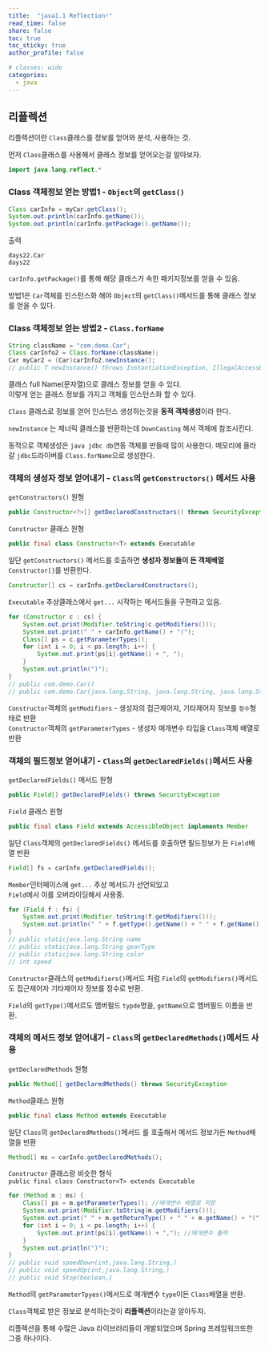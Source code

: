 ```yaml
---
title:  "java1.1 Reflection!"
read_time: false
share: false
toc: true
toc_sticky: true
author_profile: false

# classes: wide
categories:
  - java
---
```


## 리플렉션

리플렉션이란 `Class`클래스를 정보를 얻어와 분석, 사용하는 것.

먼저 `Class`클래스를 사용해서 클래스 정보를 얻어오는걸 알아보자.  

```java
import java.lang.reflect.*
```

### Class 객체정보 얻는 방법1 - `Object`의 `getClass()`

```java
Class carInfo = myCar.getClass();
System.out.println(carInfo.getName());
System.out.println(carInfo.getPackage().getName());
```

출력

```
days22.Car
days22
```

`carInfo.getPackage()`를 통해 해당 클래스가 속한 패키지정보를 얻을 수 있음.  

방법1은 `Car`객체를 인스턴스화 해야 `Object`의 `getClass()`메서드를 통해 클래스 정보를 얻을 수 있다.  


### Class 객체정보 얻는 방법2 - `Class.forName`

```java
String className = "com.demo.Car";
Class carInfo2 = Class.forName(className);
Car myCar2 = (Car)carInfo2.newInstance();
// public T newInstance() throws InstantiationException, IllegalAccessException
```

클래스 full Name(문자열)으로 클래스 정보를 얻을 수 있다.  
이렇게 얻는 클래스 정보를 가지고 객체를 인스턴스화 할 수 있다.  

`Class` 클래스로 정보를 얻어 인스턴스 생성하는것을 **동적 객체생성**이라 한다.  

`newInstance` 는 제너릭 클래스를 반환하는데 `DownCasting` 해서 객체에 참조시킨다.  

동적으로 객체생성은 `java jdbc db`연동 객체를 만들때 많이 사용한다.
메모리에 올라갈 `jdbc`드라이버를 `Class.forName`으로 생성한다.  


### 객체의 생성자 정보 얻어내기 - `Class`의 `getConstructors()` 메서드 사용

`getConstructors()` 원형

```java
public Constructor<?>[] getDeclaredConstructors() throws SecurityException
```

`Constructor` 클래스 원형  

```java
public final class Constructor<T> extends Executable
```


일단 `getConstructors()` 메서드를 호출하면 **생성자 정보들이 든 객체배열** `Constructor[]`를 반환한다.  

```java
Constructor[] cs = carInfo.getDeclaredConstructors();
```

`Executable` 추상클래스에서 `get...` 시작하는 메서드들을 구현하고 있음.  

```java
for (Constructor c : cs) {
    System.out.print(Modifier.toString(c.getModifiers()));
    System.out.print(" " + carInfo.getName() + "(");
    Class[] ps = c.getParameterTypes();
    for (int i = 0; i < ps.length; i++) {
        System.out.print(ps[i].getName() + ", ");
    }
    System.out.println(")");
}
// public com.demo.Car()
// public com.demo.Car(java.lang.String, java.lang.String, java.lang.String, int, )
```

`Constructor`객체의 `getModifiers` - 생성자의 접근제어자, 기타제어자 정보를 `정수`형태로 반환  
`Constructor`객체의 `getParameterTypes` - 생성자 매개변수 타입을 `Class`객체 배열로 반환  


### 객체의 필드정보 얻어내기 - `Class`의 `getDeclaredFields()`메서드 사용

`getDeclaredFields()` 메서드 원형  

```java
public Field[] getDeclaredFields() throws SecurityException
```

`Field` 클래스 원형

```java
public final class Field extends AccessibleObject implements Member
```

일단 `Class`객체의 `getDeclaredFields()` 메서드를 호출하면 필드정보가 든 `Field`배열 반환    

```java
Field[] fs = carInfo.getDeclaredFields();
```

`Member`인터페이스에 `get...` 추상 메서드가 선언되있고  
`Field`에서 이를 오버라이딩해서 사용중.  

```java
for (Field f : fs) {
    System.out.print(Modifier.toString(f.getModifiers()));
    System.out.println(" " + f.getType().getName() + " " + f.getName());
}
// public staticjava.lang.String name
// public staticjava.lang.String gearType
// public staticjava.lang.String color
// int speed
```

`Constructor`클래스의 `getModifiers()`메서드 처럼 `Field`의 `getModifiers()`메서드도 접근제어자 기타제어자 정보를 정수로 반환.  

`Field`의 `getType()`메서르도 멤버필드 `typde`명을, `getName`으로 멤버필드 이름을 반환.   

### 객체의 메서드 정보 얻어내기 - `Class`의 `getDeclaredMethods()`메서드 사용

`getDeclaredMethods` 원형  

```java
public Method[] getDeclaredMethods() throws SecurityException
```

`Method`클래스 원형

```java
public final class Method extends Executable
```

일단 `Class`의 `getDeclaredMethods()`메서드 를 호출해서 메서드 정보가든 `Method`배열을 반환  

```java
Method[] ms = carInfo.getDeclaredMethods();
```

`Constructor` 클래스랑 비슷한 형식  
`public final class Constructor<T> extends Executable`

```java
for (Method m : ms) {
    Class[] ps = m.getParameterTypes(); //매개변수 배열로 저장
    System.out.print(Modifier.toString(m.getModifiers()));
    System.out.print(" " + m.getReturnType() + " " + m.getName() + "("); //반환형 + 이름
    for (int i = 0; i < ps.length; i++) {
        System.out.print(ps[i].getName() + ","); //매개변수 출력
    }
    System.out.println(")");
}
// public void speedDown(int,java.lang.String,)
// public void speedUp(int,java.lang.String,)
// public void Stop(boolean,)
```

`Method`의 `getParameterTpyes()`메서드로 매개변수 `type`이든 `Class`배열을 반환.   


`Class`객체로 받은 정보로 분석하는것이 **리플렉션**이라는걸 알아두자.  

리플렉션을 통해 수많은 Java 라이브러리들이 개발되었으며 Spring 프레임워크또한 그중 하나이다.  
